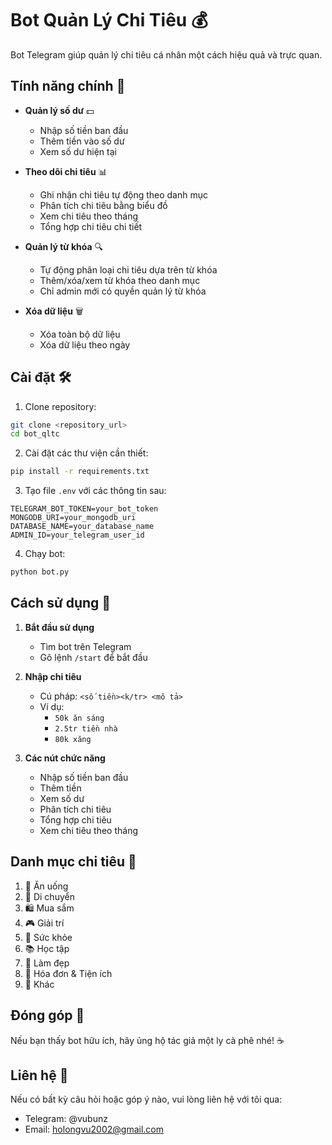 # Bot Quản Lý Chi Tiêu 💰

Bot Telegram giúp quản lý chi tiêu cá nhân một cách hiệu quả và trực quan.

## Tính năng chính 🌟

- **Quản lý số dư** 💵

  - Nhập số tiền ban đầu
  - Thêm tiền vào số dư
  - Xem số dư hiện tại

- **Theo dõi chi tiêu** 📊

  - Ghi nhận chi tiêu tự động theo danh mục
  - Phân tích chi tiêu bằng biểu đồ
  - Xem chi tiêu theo tháng
  - Tổng hợp chi tiêu chi tiết

- **Quản lý từ khóa** 🔍

  - Tự động phân loại chi tiêu dựa trên từ khóa
  - Thêm/xóa/xem từ khóa theo danh mục
  - Chỉ admin mới có quyền quản lý từ khóa

- **Xóa dữ liệu** 🗑️
  - Xóa toàn bộ dữ liệu
  - Xóa dữ liệu theo ngày

## Cài đặt 🛠️

1. Clone repository:

```bash
git clone <repository_url>
cd bot_qltc
```

2. Cài đặt các thư viện cần thiết:

```bash
pip install -r requirements.txt
```

3. Tạo file `.env` với các thông tin sau:

```
TELEGRAM_BOT_TOKEN=your_bot_token
MONGODB_URI=your_mongodb_uri
DATABASE_NAME=your_database_name
ADMIN_ID=your_telegram_user_id
```

4. Chạy bot:

```bash
python bot.py
```

## Cách sử dụng 📱

1. **Bắt đầu sử dụng**

   - Tìm bot trên Telegram
   - Gõ lệnh `/start` để bắt đầu

2. **Nhập chi tiêu**

   - Cú pháp: `<số tiền><k/tr> <mô tả>`
   - Ví dụ:
     - `50k ăn sáng`
     - `2.5tr tiền nhà`
     - `80k xăng`

3. **Các nút chức năng**
   - Nhập số tiền ban đầu
   - Thêm tiền
   - Xem số dư
   - Phân tích chi tiêu
   - Tổng hợp chi tiêu
   - Xem chi tiêu theo tháng

## Danh mục chi tiêu 📑

1. 🍴 Ăn uống
2. 🚗 Di chuyển
3. 🛍️ Mua sắm
4. 🎮 Giải trí
5. 💪 Sức khỏe
6. 📚 Học tập
7. 💅 Làm đẹp
8. 📝 Hóa đơn & Tiện ích
9. 📌 Khác

## Đóng góp 🤝

Nếu bạn thấy bot hữu ích, hãy ủng hộ tác giả một ly cà phê nhé! ☕️

## Liên hệ 📧

Nếu có bất kỳ câu hỏi hoặc góp ý nào, vui lòng liên hệ với tôi qua:

- Telegram: @vubunz
- Email: holongvu2002@gmail.com
